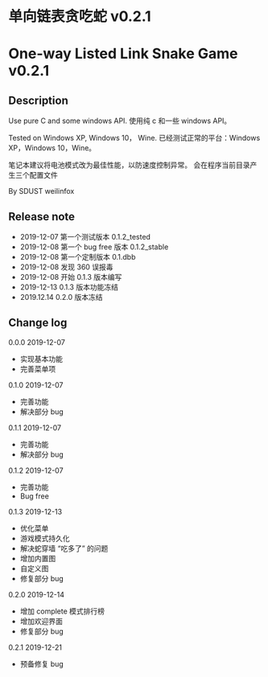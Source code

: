 # 单向链表贪吃蛇 v0.2.1
# One-way Listed Link Snake Game v0.2.1

## Description
Use pure C and some windows API.
使用纯 c 和一些 windows API。

Tested on Windows XP, Windows 10， Wine.
已经测试正常的平台：Windows XP，Windows 10，Wine。

笔记本建议将电池模式改为最佳性能，以防速度控制异常。
会在程序当前目录产生三个配置文件

By SDUST weilinfox

## Release note
+ 2019-12-07 第一个测试版本 0.1.2_tested
+ 2019-12-08 第一个 bug free 版本 0.1.2_stable
+ 2019-12-08 第一个定制版本 0.1.dbb
+ 2019-12-08 发现 360 误报毒
+ 2019-12-08 开始 0.1.3 版本编写
+ 2019-12-13 0.1.3 版本功能冻结
+ 2019.12.14 0.2.0 版本冻结

## Change log
0.0.0 2019-12-07
+ 实现基本功能
+ 完善菜单项

0.1.0 2019-12-07
+ 完善功能
+ 解决部分 bug

0.1.1 2019-12-07
+ 完善功能
+ 解决部分 bug

0.1.2 2019-12-07
+ 完善功能
+ Bug free

0.1.3 2019-12-13
+ 优化菜单
+ 游戏模式持久化
+ 解决蛇穿墙 “吃多了” 的问题
+ 增加内置图
+ 自定义图
+ 修复部分 bug

0.2.0 2019-12-14

+ 增加 complete 模式排行榜
+ 增加欢迎界面
+ 修复部分 bug

0.2.1 2019-12-21
+ 预备修复 bug
